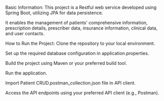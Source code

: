 Basic Information:
This project is a Restful web service developed using Spring Boot, utilizing JPA for data persistence. 

It enables the management of patients' comprehensive information, prescription details, prescriber data, insurance information, clinical data, and user contacts.

How to Run the Project:
Clone the repository to your local environment.

Set up the required database configuration in application.properties.

Build the project using Maven or your preferred build tool.

Run the application.

Import Patient CRUD.postman_collection.json file in API client.

Access the API endpoints using your preferred API client (e.g., Postman).
